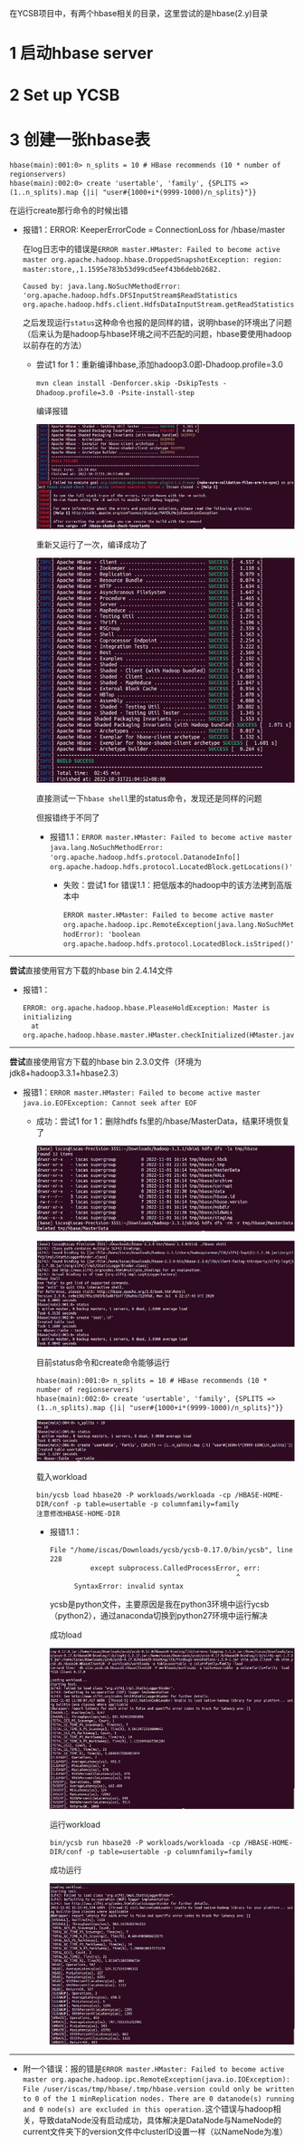 在YCSB项目中，有两个hbase相关的目录，这里尝试的是hbase(2.y)目录

# 1 启动hbase server

# 2 Set up YCSB

# 3 创建一张hbase表

```
hbase(main):001:0> n_splits = 10 # HBase recommends (10 * number of regionservers)
hbase(main):002:0> create 'usertable', 'family', {SPLITS => (1..n_splits).map {|i| "user#{1000+i*(9999-1000)/n_splits}"}}
```

在运行create那行命令的时候出错

* 报错1：ERROR: KeeperErrorCode = ConnectionLoss for /hbase/master

  在log日志中的错误是`ERROR master.HMaster: Failed to become active master
  org.apache.hadoop.hbase.DroppedSnapshotException: region: master:store,,1.1595e783b53d99cd5eef43b6debb2682.`

  ```
  Caused by: java.lang.NoSuchMethodError: 'org.apache.hadoop.hdfs.DFSInputStream$ReadStatistics org.apache.hadoop.hdfs.client.HdfsDataInputStream.getReadStatistics()'
  ```

  之后发现运行`status`这种命令也报的是同样的错，说明hbase的环境出了问题（后来认为是hadoop与hbase环境之间不匹配的问题，hbase要使用hadoop以前存在的方法）

  * 尝试1 for 1：重新编译hbase,添加hadoop3.0即-Dhadoop.profile=3.0
  
    `mvn clean install -Denforcer.skip -DskipTests -Dhadoop.profile=3.0 -Psite-install-step`
  
    编译报错
  
    ![image-20221031114812677](https://raw.githubusercontent.com/liang636600/cloudImg/master/images/image-20221031114812677.png)
  
    重新又运行了一次，编译成功了
  
    ![image-20221031210751217](https://raw.githubusercontent.com/liang636600/cloudImg/master/images/image-20221031210751217.png)
  
    直接测试一下`hbase shell`里的status命令，发现还是同样的问题
    
    但报错终于不同了
    
    * 报错1.1：`ERROR master.HMaster: Failed to become active master
      java.lang.NoSuchMethodError: 'org.apache.hadoop.hdfs.protocol.DatanodeInfo[] org.apache.hadoop.hdfs.protocol.LocatedBlock.getLocations()'`
      
      * 失败：尝试1 for 错误1.1：把低版本的hadoop中的该方法拷到高版本中
      
        `ERROR master.HMaster: Failed to become active master
        org.apache.hadoop.ipc.RemoteException(java.lang.NoSuchMethodError): 'boolean org.apache.hadoop.hdfs.protocol.LocatedBlock.isStriped()'`
    

---

**尝试**直接使用官方下载的hbase bin 2.4.14文件

* 报错1：

  ```
  ERROR: org.apache.hadoop.hbase.PleaseHoldException: Master is initializing
  	at org.apache.hadoop.hbase.master.HMaster.checkInitialized(HMaster.java:2812)
  ```

---

**尝试**直接使用官方下载的hbase bin 2.3.0文件（环境为jdk8+hadoop3.3.1+hbase2.3）

* 报错1：`ERROR master.HMaster: Failed to become active master java.io.EOFException: Cannot seek after EOF`

  * 成功：尝试1 for 1：删除hdfs fs里的/hbase/MasterData，结果环境恢复了

    ![image-20221101225150167](https://raw.githubusercontent.com/liang636600/cloudImg/master/images/image-20221101225150167.png)

    ![image-20221101225304915](https://raw.githubusercontent.com/liang636600/cloudImg/master/images/image-20221101225304915.png)

    目前status命令和create命令能够运行

    ```
    hbase(main):001:0> n_splits = 10 # HBase recommends (10 * number of regionservers)
    hbase(main):002:0> create 'usertable', 'family', {SPLITS => (1..n_splits).map {|i| "user#{1000+i*(9999-1000)/n_splits}"}}
    ```

    ![image-20221101225627471](https://raw.githubusercontent.com/liang636600/cloudImg/master/images/image-20221101225627471.png)

    载入workload

    ```
    bin/ycsb load hbase20 -P workloads/workloada -cp /HBASE-HOME-DIR/conf -p table=usertable -p columnfamily=family
    注意修改HBASE-HOME-DIR
    ```
  
    * 报错1.1：
    
      ```
      File "/home/iscas/Downloads/ycsb/ycsb-0.17.0/bin/ycsb", line 228
                except subprocess.CalledProcessError, err:
                                                    ^
            SyntaxError: invalid syntax
      ```
    
      ycsb是python文件，主要原因是我在python3环境中运行ycsb（python2），通过anaconda切换到python27环境中运行解决
    
      成功load
    
      ![image-20221102110930437](https://raw.githubusercontent.com/liang636600/cloudImg/master/images/image-20221102110930437.png)
    
      运行workload
    
      ```
      bin/ycsb run hbase20 -P workloads/workloada -cp /HBASE-HOME-DIR/conf -p table=usertable -p columnfamily=family
      ```
    
      成功运行
    
      ![image-20221102111403236](https://raw.githubusercontent.com/liang636600/cloudImg/master/images/image-20221102111403236.png)


---

* 附一个错误：报的错是`ERROR master.HMaster: Failed to become active master org.apache.hadoop.ipc.RemoteException(java.io.IOException): File /user/iscas/tmp/hbase/.tmp/hbase.version could only be written to 0 of the 1 minReplication nodes. There are 0 datanode(s) running and 0 node(s) are excluded in this operation.`这个错误与hadoop相关，导致dataNode没有启动成功，具体解决是DataNode与NameNode的current文件夹下的version文件中clusterID设置一样（以NameNode为准）

